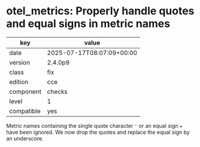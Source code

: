 [//]: # (werk v2)
# otel_metrics: Properly handle quotes and equal signs in metric names

key        | value
---------- | ---
date       | 2025-07-17T08:07:09+00:00
version    | 2.4.0p9
class      | fix
edition    | cce
component  | checks
level      | 1
compatible | yes

Metric names containing the single quote character `'` or an equal sign `=` have been ignored.
We now drop the quotes and replace the equal sign by an underscore.
